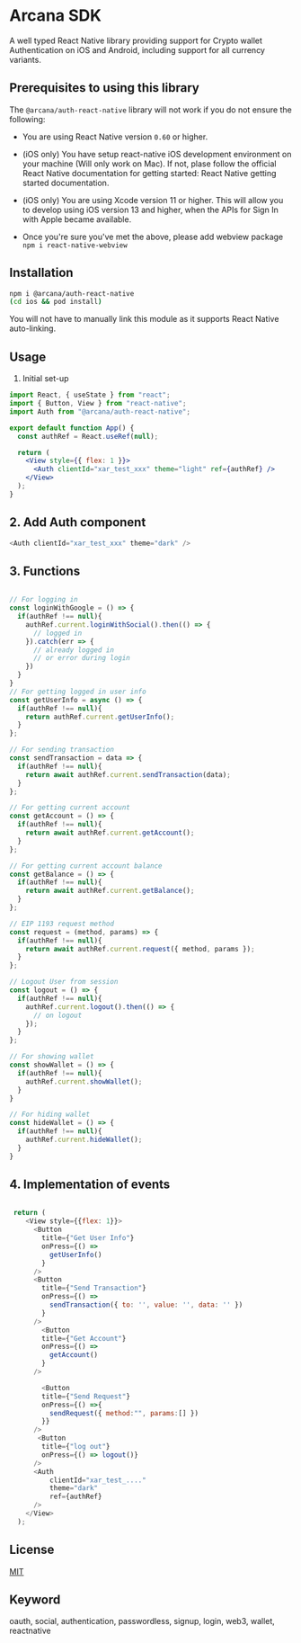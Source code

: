 # Arcana SDK

A well typed React Native library providing support for Crypto wallet Authentication on iOS and Android, including support for all currency variants.

## Prerequisites to using this library

The `@arcana/auth-react-native` library will not work if you do not ensure the following:

* You are using React Native version `0.60` or higher.

* (iOS only) You have setup react-native iOS development environment on your machine (Will only work on Mac). If not, plase follow the official React Native documentation for getting started: React Native getting started documentation.

* (iOS only) You are using Xcode version 11 or higher. This will allow you to develop using iOS version 13 and higher, when the APIs for Sign In with Apple became available.

* Once you're sure you've met the above, please add webview package 
`npm i react-native-webview`

## Installation

```bash
npm i @arcana/auth-react-native
(cd ios && pod install)
```

You will not have to manually link this module as it supports React Native auto-linking.

## Usage

1. Initial set-up

```jsx
import React, { useState } from "react";
import { Button, View } from "react-native";
import Auth from "@arcana/auth-react-native";

export default function App() {
  const authRef = React.useRef(null);

  return (
    <View style={{ flex: 1 }}>
      <Auth clientId="xar_test_xxx" theme="light" ref={authRef} />
    </View>
  );
}
```

## 2. Add Auth component

```javascript
<Auth clientId="xar_test_xxx" theme="dark" />
```

## 3. Functions

```javascript

// For logging in
const loginWithGoogle = () => {
  if(authRef !== null){
    authRef.current.loginWithSocial().then(() => {
      // logged in
    }).catch(err => {
      // already logged in
      // or error during login
    }) 
  }
}
// For getting logged in user info
const getUserInfo = async () => {
  if(authRef !== null){
    return authRef.current.getUserInfo();
  }
};

// For sending transaction
const sendTransaction = data => {
  if(authRef !== null){
    return await authRef.current.sendTransaction(data);
  }
};

// For getting current account
const getAccount = () => {
  if(authRef !== null){
    return await authRef.current.getAccount();
  }
};

// For getting current account balance
const getBalance = () => {
  if(authRef !== null){
    return await authRef.current.getBalance();
  }
};

// EIP 1193 request method
const request = (method, params) => {
  if(authRef !== null){
    return await authRef.current.request({ method, params });
  }
};

// Logout User from session
const logout = () => {
  if(authRef !== null){
    authRef.current.logout().then(() => {
      // on logout
    });
  }
};

// For showing wallet
const showWallet = () => {
  if(authRef !== null){
    authRef.current.showWallet();
  }
}

// For hiding wallet
const hideWallet = () => {
  if(authRef !== null){
    authRef.current.hideWallet();
  }
}
```

## 4. Implementation of events

```javascript

 return (
    <View style={{flex: 1}}>
      <Button
        title={"Get User Info"}
        onPress={() =>
          getUserInfo()
        }
      />
      <Button
        title={"Send Transaction"}
        onPress={() =>
          sendTransaction({ to: '', value: '', data: '' })
        }
      />
        <Button
        title={"Get Account"}
        onPress={() =>
          getAccount()
        }
      />

        <Button
        title={"Send Request"}
        onPress={() =>{
          sendRequest({ method:"", params:[] })
        }}
      />
       <Button
        title={"log out"}
        onPress={() => logout()}
      />
      <Auth
          clientId="xar_test_...."
          theme="dark"
          ref={authRef}
      />
    </View>
  );
 ```

## License

[MIT](https://choosealicense.com/licenses/mit/)

## Keyword

oauth, social, authentication, passwordless, signup, login, web3, wallet, reactnative